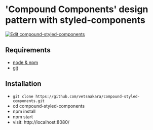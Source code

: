 # 'Compound Components' design pattern with styled-components

[![Edit compound-styled-components](https://codesandbox.io/static/img/play-codesandbox.svg)](https://codesandbox.io/s/github/vetsnakara/compound-styled-components/tree/master/?fontsize=14&hidenavigation=1&theme=dark)

## Requirements

- [node & npm](https://nodejs.org/en/)
- [git](https://git-scm.com/)

## Installation

- `git clone https://github.com/vetsnakara/compound-styled-components.git`
- cd compound-styled-components
- npm install
- npm start
- visit: http://localhost:8080/

